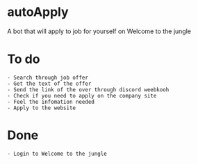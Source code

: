# autoApply
A bot that will apply to job for yourself on Welcome to the jungle

# To do
    - Search through job offer
    - Get the text of the offer
    - Send the link of the over through discord weebkooh
    - Check if you need to apply on the company site
    - Feel the infomation needed
    - Apply to the website
# Done
    - Login to Welcome to the jungle